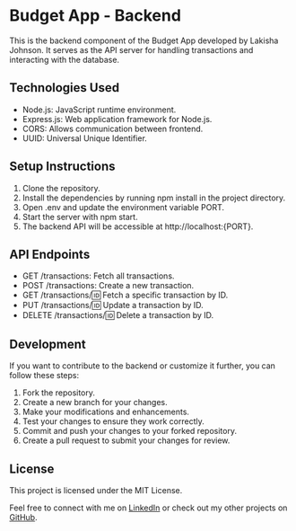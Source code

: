 # Budget App - Backend
This is the backend component of the Budget App developed by Lakisha Johnson. It serves as the API server for handling transactions and interacting with the database.

## Technologies Used
- Node.js: JavaScript runtime environment.
- Express.js: Web application framework for Node.js.
- CORS: Allows communication between frontend.
- UUID: Universal Unique Identifier.

## Setup Instructions
1. Clone the repository.
1. Install the dependencies by running npm install in the project directory.
1. Open .env and update the environment variable PORT.
1. Start the server with npm start.
1. The backend API will be accessible at http://localhost:{PORT}.

## API Endpoints
- GET /transactions: Fetch all transactions.
- POST /transactions: Create a new transaction.
- GET /transactions/:id: Fetch a specific transaction by ID.
- PUT /transactions/:id: Update a transaction by ID.
- DELETE /transactions/:id: Delete a transaction by ID.

## Development
If you want to contribute to the backend or customize it further, you can follow these steps:

1. Fork the repository.
1. Create a new branch for your changes.
1. Make your modifications and enhancements.
1. Test your changes to ensure they work correctly.
1. Commit and push your changes to your forked repository.
1. Create a pull request to submit your changes for review.

## License
This project is licensed under the MIT License.

Feel free to connect with me on [LinkedIn](https://www.linkedin.com/in/lakisha-johnson-0b0587219/) or check out my other projects on [GitHub](https://github.com/lakishaJohnson).
